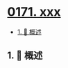 # [0171. xxx](https://github.com/Tdahuyou/TNotes.leetcode/tree/main/notes/0171.%20xxx)

<!-- region:toc -->

- [1. 📝 概述](#1--概述)

<!-- endregion:toc -->

## 1. 📝 概述

